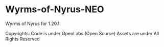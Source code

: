 # Wyrms-of-Nyrus-NEO
Wyrms of Nyrus for 1.20.1


Copyrights:
Code is under OpenLabs (Open Source)
Assets are under All Rights Reserved
